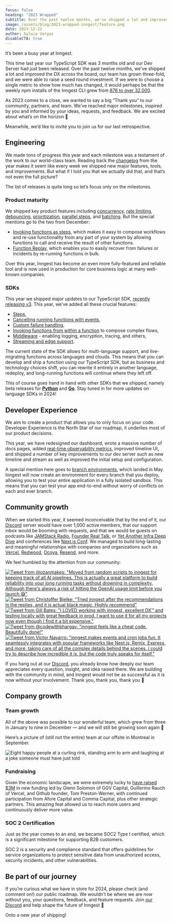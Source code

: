 ```yaml
---
focus: false
heading: "2023 Wrapped"
subtitle: Over the past twelve months, we've shipped a lot and improved the DX across the board, our team has grown three-fold, and we were able to raise a seed round.
image: /assets/blog/2023-wrapped-inngest/feature.png
date: 2023-12-22
author: Sylwia Vargas
disableCTA: true
---
```


It’s been a busy year at Inngest.

This time last year our TypeScript SDK was 3 months old and our Dev Server had just been released. Over the past twelve months, we've shipped a lot and improved the DX across the board, our team has grown three-fold, and we were able to raise a seed round investment. If we were to choose a single metric to show how much has changed, it would perhaps be that the weekly npm installs of the Inngest CLI grew from [876 to over 32,000](https://npmtrends.com/inngest-vs-inngest-cli).

As 2023 comes to a close, we wanted to say a big “Thank you” to our community, partners, and team. We’ve reached major milestones, inspired by you and informed by your ideas, requests, and feedback. We are excited about what’s on the horizon 💜

Meanwhile, we’d like to invite you to join us for our last retrospective.

## Engineering

We made tons of progress this year and each milestone was a testament of the work to our world-class team. Reading back the [changelog](https://roadmap.inngest.com/changelog) from the year makes it seem like every week we shipped new major features, tools, and improvements. But what if I told you that we actually did that, and that’s not even the full picture?

The list of releases is quite long so let’s focus only on the milestones.

### Product maturity

We shipped key product features including [concurrency](https://www.inngest.com/docs/functions/concurrency), [rate limiting](https://www.inngest.com/docs/reference/functions/rate-limit), [debouncing](https://www.inngest.com/docs/reference/functions/debounce), [prioritization](https://www.inngest.com/docs/reference/functions/run-priority), [parallel steps](https://www.inngest.com/docs/guides/step-parallelism), and [batching](https://www.inngest.com/docs/guides/batching). But the special mentions go to the two from December:

- [Invoking functions as steps](https://www.inngest.com/docs/guides/invoking-functions-directly?ref=changelog), which makes it easy to compose workflows and re-use functionality from any part of your system by allowing functions to call and receive the result of other functions.
- [Function Replay](https://www.inngest.com/docs/platform/replay), which enables you to easily recover from failures or incidents by re-running functions in bulk.

Over this year, Inngest has become an even more fully-featured and reliable tool and is now used in production for core business logic at many well-known companies.

### SDKs

This year we shipped major updates to our TypeScript SDK, [recently releasing v3](https://www.inngest.com/blog/releasing-ts-sdk-3). This year, we’ve added all these crucial features:

- [Steps](https://www.inngest.com/docs/reference/functions/step-run),
- [Cancelling running functions with events](https://www.inngest.com/docs/functions/cancellation),
- [Custom failure handling](https://www.inngest.com/docs/reference/functions/handling-failures),
- [Invoking functions from within a function](https://www.inngest.com/docs/reference/functions/step-invoke) to compose complex flows,
- [Middleware](https://www.inngest.com/docs/reference/middleware/create) - enabling logging, encryption, tracing, and others,
- [Streaming and edge support](https://www.inngest.com/docs/streaming).

The current state of the SDK allows for multi-language support, and live-migrating functions across languages and clouds. This means that you can develop and ship a function using our TypeScript SDK, but as business and technology choices shift, you can rewrite it entirely in another language, redeploy, and long-running functions will continue where they left off.

This of course goes hand in hand with other SDKs that we shipped, namely beta releases for **[Python](https://www.inngest.com/docs/reference/python)** and **[Go](https://pkg.go.dev/github.com/inngest/inngestgo)**. Stay tuned in for more updates on language SDKs in 2024!

## Developer Experience

We aim to create a product that allows you to only focus on your code. Developer Experience is the North Star of our roadmap, it underlies most of our product decisions.

This year, we have redesigned our dashboard, wrote a massive number of docs pages, added [real-time observability metrics](https://www.inngest.com/blog/2023-10-27-fn-metrics-release), improved timeline UI, and shipped a number of key improvements to our dev server such as new timeline and stream as well as improved the initial setup and configuration.

A special mention here goes to [branch environments](https://www.inngest.com/blog/branch-environments), which landed in May. Inngest will now create an environment for every branch that you deploy, allowing you to test your entire application in a fully isolated sandbox. This means that you can test your app end-to-end without worry of conflicts on each and ever branch.

## Community growth

When we started this year, it seemed inconceivable that by the end of it, our [Discord](https://www.inngest.com/discord) server would have over 1,000 active members, that our support inbox would be booming with requests, and that we would be guests on podcasts like [JAMStack Radio](https://www.heavybit.com/library/podcasts/jamstack-radio/ep-121-reliable-serverless-functions-with-tony-holdstock-brown-of-inngest), [Founder Real Talk](https://muckrack.com/podcast/founder-real-talk/episodes/8413820-tony-holdstock-brown-dan-farrelly-inngest-/), or [Yet Another Infra Deep Dive](https://podcasts.apple.com/si/podcast/transactions-dont-belong-to-databases-anymore-lets/id1689151910?i=1000622945394) and conferences like [Next.js Conf](https://www.youtube.com/watch?v=EoFI_Bmzb4g). We managed to build long-lasting and meaningful relationships with companies and organizations such as [Vercel](https://www.inngest.com/blog/vercel-integration), [Redwood](https://www.youtube.com/watch?v=Cp4jI9WcvZk&t=1455s), [Ocoya](https://www.inngest.com/customers/ocoya), [Resend](https://www.inngest.com/customers/resend), and more.

We feel humbled by the attention from our community:

[![Tweet from @ozanmakes: "Moved from random scripts to inngest for keeping track of all AI pipelines. This is actually a great platform to build reliability into your long running tasks without drowning in complexity. Although there's always a risk of hitting the OpenAI usage limit before you launch 😅"](/assets/blog/2023-wrapped-inngest/tweet-ozanmakes.png)](https://twitter.com/ozanmakes/status/1703413390243205487?s=46&t=d3DJo7FpMz4U-1o_kswaKQ)
[![Tweet from Christoffer Bjelke: "Tried inngest after the recommendations in the replies, and it is actual black magic. Highly recommend"](/assets/blog/2023-wrapped-inngest/tweet-chribjel.png)](https://twitter.com/chribjel/status/1732600457812471960?s=46&t=d3DJo7FpMz4U-1o_kswaKQ)
[![Tweet from Gill Bates: "I LOVED working with inngest, excellent DX™ and testing locally with great feedback in prod. I want to use it for all my projects now even though I find it a bit expensive."](/assets/blog/2023-wrapped-inngest/tweet-eclectic_dev.png)](https://twitter.com/eclectic_dev/status/1717128211698504131?s=20)
[![Tweet from @codewithbhargav: "inngest feels like a cheat code. Beautifully done!"](/assets/blog/2023-wrapped-inngest/tweet-codewithbhargav.png)](https://twitter.com/codewithbhargav/status/1688079437911511042?s=46&t=uRyCCtjktRI5TQXbSKdTLw)
[![Tweet from Victor Navarro: "inngest makes events and cron jobs fun. It seamlessly integrates with popular frameworks like Next.js, Remix, Express, and more, taking care of all the complex details behind the scenes. I could try to describe how incredible it is, but the code truly speaks for itself."](/assets/blog/2023-wrapped-inngest/tweet-vimtor.png)](https://twitter.com/vimtor_/status/1704752359396769837)

If you hang out at our [Discord](https://www.inngest.com/discord), you already know how deeply our team appreciates every question, insight, and idea raised there. We are building with the community in mind, and Inngest would not be as successful as it is now without your involvement. Thank you, thank you, thank you 💜

## Company growth

### Team growth

All of the above was possible to our wonderful team, which grew from three in January to nine in December — and we will still be growing soon again 👀

Here’s a picture of (still not the entire) team at our offsite in Montreal in September.

![Eight happy people at a curling rink, standing arm to arm and laughing at a joke someone must have just told](/assets/blog/2023-wrapped-inngest/team.jpg)

### Fundraising

Given the economic landscape, we were extremely lucky to [have raised $3M](https://www.inngest.com/blog/announcing-inngest-seed-financing) in new funding led by Glenn Solomon of GGV Capital, Guillermo Rauch of Vercel, and Github founder, Tom Preston-Werner, with continued participation from Afore Capital and Comma Capital, plus other strategic partners. This amazing feat allowed us to reach more users and continuously deliver more value.

### SOC 2 Certification

Just as the year comes to an end, we became SOC2 Type I certified, which is a significant milestone for supporting B2B customers.

SOC 2 is a security and compliance standard that offers guidelines for service organizations to protect sensitive data from unauthorized access, security incidents, and other vulnerabilities.

## Be part of our journey

If you’re curious what we have in store for 2024, please check (and comment on!) our public roadmap. We wouldn’t be where we are now without you, your questions, feedback, and feature requests. Join [our Discord](https://discord.gg/mPfcyDEdpx) and help shape the future of Inngest 💜

Onto a new year of shipping!